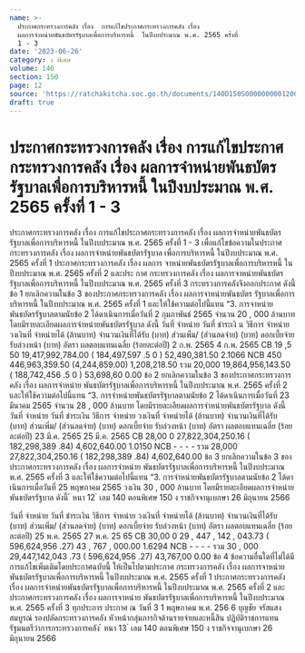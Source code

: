 ```yaml
---
name: >-
  ประกาศกระทรวงการคลัง เรื่อง  การแก้ไขประกาศกระทรวงการคลัง เรื่อง
  ผลการจำหน่ายพันธบัตรรัฐบาลเพื่อการบริหารหนี้  ในปีงบประมาณ พ.ศ. 2565 ครั้งที่
  1 - 3
date: '2023-06-26'
category: ง พิเศษ
volume: 140
section: 150
page: 12
source: 'https://ratchakitcha.soc.go.th/documents/140D150S0000000001200.pdf'
draft: true
---
```


# ประกาศกระทรวงการคลัง เรื่อง  การแก้ไขประกาศกระทรวงการคลัง เรื่อง ผลการจำหน่ายพันธบัตรรัฐบาลเพื่อการบริหารหนี้  ในปีงบประมาณ พ.ศ. 2565 ครั้งที่ 1 - 3

ประกาศกระทรวงการคลัง เรื่อง การแก้ไขประกาศกระทรวงการคลัง เรื่อง ผลการจำหน่ายพันธบัตรรัฐบาลเพื่อการบริหารหนี้ ในปีงบประมาณ พ.ศ. 2565 ครั้งที่ 1 - 3 เพื่อแก้ไขข้อความในประกาศกระทรวงการคลัง เรื่อง ผลการจำหน่ายพันธบัตรรัฐบาล เพื่อการบริหารหนี้ ในปีงบประมาณ พ.ศ. 2565 ครั้งที่ 1 ประกาศกระทรวงการคลัง เรื่อง ผลการ จาหน่ายพันธบัตรรัฐบาลเพื่อการบริหารหนี้ ในปีงบประมาณ พ.ศ. 2565 ครั้งที่ 2 และประ กาศ กระทรวงการคลัง เรื่อง ผลการจาหน่ายพันธบัตรรัฐบาลเพื่อการบริหารหนี้ ในปีงบประมาณ พ.ศ. 2565 ครั้งที่ 3 กระทรวงการคลังจึงออกประกาศ ดังนี้ ข้อ 1 ยกเลิกความในข้อ 3 ของประกาศกระทรวงการคลัง เรื่อง ผลการจาหน่ายพันธบัตร รัฐบาลเพื่อการบริหารหนี้ ในปีงบประมาณ พ.ศ. 2565 ครั้งที่ 1 และให้ใช้ความต่อไปนี้แทน “3. การจาหน่ายพันธบัตรรัฐบาลตามนัยข้อ 2 ได้ดาเนินการเมื่อวันที่ 2 กุมภาพันธ์ 2565 จำนวน 20 , 000 ล้านบาท โดยมีรายละเอียดผลการจำหน่ายพันธบัตรรัฐบาล ดังนี้ วันที่ จำหน่าย วันที่ ชำระเงิ น วิธีการ จำหน่าย วงเงินที่ จำหน่ายได้ (ล้านบาท) จำนวนเงินที่ได้รับ (บาท) ส่วนเพิ่ม/ (ส่วนลดจ่าย) (บาท) ดอกเบี้ยจ่าย รับล่วงหน้า (บาท) อัตรา ผลตอบแทนเฉลี่ย (ร้อยละต่อปี) 2 ก.พ. 2565 4 ก.พ. 2565 CB 19 ,5 50 19,417,992,784.00 ( 184,497,597 .5 0 ) 52,490,381.50 2.1066 NCB 450 446,963,359.50 (4,244,859.00) 1,208,218.50 รวม 20,000 19,864,956,143.50 ( 188,742,456 .5 0 ) 53,698,60 0.00 ข้อ 2 ยกเลิกความในข้อ 3 ของประกาศกระทรวงการคลัง เรื่อง ผลการจำหน่าย พันธบัตรรัฐบาลเพื่อการบริหารหนี้ ในปีงบประมาณ พ.ศ. 2565 ครั้งที่ 2 และให้ใช้ความต่อไปนี้แทน “3. การจำหน่ายพันธบัตรรัฐบาลตามนัยข้อ 2 ได้ดาเนินการเมื่อวันที่ 23 มีนาคม 2565 จำนวน 28 , 000 ล้านบาท โดยมีรายละเอียดผลการจำหน่ายพันธบัตรรัฐบาล ดังนี้ วันที่ จำหน่าย วันที่ ชำระเงิน วิธีการ จำหน่าย วงเงินที่ จำหน่ายได้ (ล้านบาท) จำนวนเงินที่ได้รับ (บาท) ส่วนเพิ่ม/ (ส่วนลดจ่าย) (บาท) ดอกเบี้ยจ่าย รับล่วงหน้า (บาท) อัตรา ผลตอบแทนเฉลี่ย (ร้อยละต่อปี) 23 มี.ค. 2565 25 มี.ค. 2565 CB 28,00 0 27,822,304,250.16 ( 182,298,389 .84) 4,602,640.00 1.0150 NCB - - - - รวม 28,000 27,822,304,250.16 ( 182,298,389 .84) 4,602,640.00 ข้อ 3 ยกเลิกความในข้อ 3 ของประกาศกระทรวงการคลัง เรื่อง ผลการจำหน่าย พันธบัตรรัฐบาลเพื่อการบริหารหนี้ ในปีงบประมาณ พ.ศ. 2565 ครั้งที่ 3 และให้ใช้ความต่อไปนี้แทน “3. การจำหน่ายพันธบัตรรัฐบาลตามนัยข้อ 2 ได้ดาเนินการเมื่อวันที่ 25 พฤษภาคม 2565 วงเงิน 30 , 000 ล้านบาท โดยมีรายละเอียดผลการจำหน่ายพันธบัตรรัฐบาล ดังนี้ ้ หนา 12 ่ เลม 140 ตอนพิเศษ 150 ง ราชกิจจานุเบกษา 26 มิถุนายน 2566

วันที่ จำหน่าย วันที่ ชำระเงิน วิธีการ จำหน่าย วงเงินที่ จำหน่ายได้ (ล้านบาท) จำนวนเงินที่ได้รับ (บาท) ส่วนเพิ่ม/ (ส่วนลดจ่าย) (บาท) ดอกเบี้ยจ่าย รับล่วงหน้า (บาท) อัตรา ผลตอบแทนเฉลี่ย (ร้อยละต่อปี) 25 พ.ค. 2565 27 พ.ค. 25 65 CB 30,00 0 29 , 447 , 142 , 043.73 ( 596,624,956 .27) 43 , 767 , 000.00 1.6294 NCB - - - - รวม 30 , 000 29,447,142,043 .73 ( 596,624,956 .27) 43,767,00 0.00 ข้อ 4 ข้อความอื่นใดที่ไม่ได้มีการแก้ไขเพิ่มเติมโดยประกาศฉบับนี้ ให้เป็นไปตามประกาศ กระทรวงการคลัง เรื่อง ผลการจาหน่ายพันธบัตรรัฐบาลเพื่อการบริหารหนี้ ในปีงบประมาณ พ.ศ. 2565 ครั้งที่ 1 ประกาศกระทรวงการคลัง เรื่อง ผลการจำหน่ายพันธบัตรรัฐบาลเพื่อการบริหารหนี้ ในปีงบประมาณ พ.ศ. 2565 ครั้งที่ 2 และประกาศกระทรวงการคลัง เรื่อง ผลการจาหน่าย พันธบัตรรัฐบาลเพื่อการบริหารหนี้ ในปีงบประมาณ พ.ศ. 2565 ครั้งที่ 3 ทุกประการ ประกาศ ณ วันที่ 3 1 พฤษภาคม พ.ศ. 256 6 บุญชัย จรัสแสงสมบูรณ์ รองปลัดกระทรวงการคลัง หัวหน้ากลุ่มภารกิจด้านรายจ่ายและหนี้สิน ปฏิบัติราชการแทน รัฐมนตรีว่าการกระทรวงการคลัง ้ หนา 13 ่ เลม 140 ตอนพิเศษ 150 ง ราชกิจจานุเบกษา 26 มิถุนายน 2566
